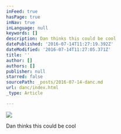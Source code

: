 ```yaml
---
inFeed: true
hasPage: true
inNav: true
inLanguage: null
keywords: []
description: Dan thinks this could be cool
datePublished: '2016-07-14T11:27:19.392Z'
dateModified: '2016-07-14T11:27:05.371Z'
title: ''
author: []
authors: []
publisher: null
starred: false
sourcePath: _posts/2016-07-14-danc.md
url: danc/index.html
_type: Article

---
```

![](https://the-grid-user-content.s3-us-west-2.amazonaws.com/9166e1d3-bfab-42f4-afec-c20e2d339765.jpg)

Dan thinks this could be cool